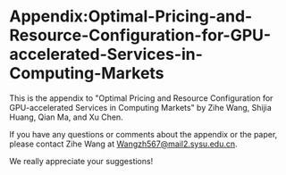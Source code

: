# Appendix:Optimal-Pricing-and-Resource-Configuration-for-GPU-accelerated-Services-in-Computing-Markets
This is the appendix to "Optimal Pricing and Resource Configuration for GPU-accelerated Services in Computing Markets" by Zihe Wang, Shijia Huang, Qian Ma, and Xu Chen.

If you have any questions or comments about the appendix or the paper, please contact Zihe Wang at Wangzh567@mail2.sysu.edu.cn.

We really appreciate your suggestions!

